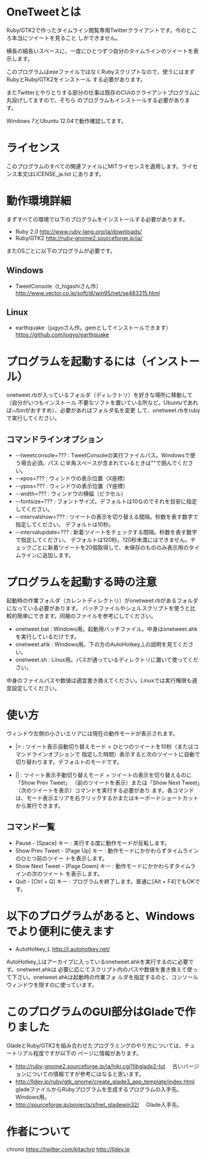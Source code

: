 ﻿# OneTweetとは

Ruby/GTK2で作ったタイムライン閲覧専用Twitterクライアントです。今のところ本当にツイートを見ること
しかできません。

横長の細長いスペースに、一度にひとつずつ自分のタイムラインのツイートを表示します。

このプログラムはexeファイルではなくRubyスクリプトなので、使うにはまずRubyとRuby/GTK2をインストール
する必要があります。

またTwitterとやりとりする部分の仕事は既存のCUIのクライアントプログラムに丸投げしてますので、そちら
のプログラムもインストールする必要があります。

Windows 7とUbuntu 12.04で動作確認してます。


# ライセンス

このプログラムのすべての関連ファイルにMITライセンスを適用します。ライセンス本文はLICENSE_ja.txt
にあります。


# 動作環境詳細

まずすべての環境で以下のプログラムをインストールする必要があります。

* Ruby 2.0 http://www.ruby-lang.org/ja/downloads/
* Ruby/GTK2 http://ruby-gnome2.sourceforge.jp/ja/

またOSごとに以下のプログラムが必要です。

## Windows
* TweetConsole（t_higashiさん作）
 http://www.vector.co.jp/soft/dl/win95/net/se483315.html
 
## Linux
* earthquake（jugyoさん作。gemとしてインストールできます）
 https://github.com/jugyo/earthquake


# プログラムを起動するには（インストール）

onetweet.rbが入っているフォルダ（ディレクトリ）を好きな場所に移動して（自分がいつもインストール
不要なソフトを置いている所など。Ubuntuであれば~/binがおすすめ）、必要があればフォルダ名を変更
して、onetweet.rbをrubyで実行してください。

## コマンドラインオプション

* --tweetconsole=??? : TweetConsoleの実行ファイルパス。Windowsで使う場合必須。パス
に半角スペースが含まれているときは""で囲んでください。
* --xpos=???     : ウィンドウの表示位置（X座標）
* --ypos=???     : ウィンドウの表示位置（Y座標）
* --width=???    : ウィンドウの横幅（ビクセル）
* --fontsize=??? : フォントサイズ。デフォルトは10なのでそれを目安に指定してください。
* --intervalshow=??? : ツイートの表示を切り替える間隔。秒数を表す数字で指定してください。
デフォルトは10秒。
* --intervalupdate=??? : 新着ツイートをチェックする間隔。秒数を表す数字で指定してください。
デフォルトは120秒。120秒未満にはできません。チェックごとに新着ツイートを20個取得して、未保存のもののみ表示用のタイムラインに追加します。


# プログラムを起動する時の注意

起動時の作業フォルダ（カレントディレクトリ）がonetweet.rbがあるフォルダになっている必要があります。
バッチファイルやシェルスクリプトを使うと比較的簡単にできます。同梱のファイルを参考にしてください。

* onetweet.bat : Windows用。起動用バッチファイル。中身はonetweet.ahkを実行しているだけです。
* onetweet.ahk : Windows用。下の方のAutoHotkey_Lの説明を見てください。
* onetweet.sh  : Linux用。パスが通っているディレクトリに置いて使ってください。

中身のファイルパスや数値は適宜書き換えてください。Linuxでは実行権限も適宜設定してください。


# 使い方

ウィンドウ左側の小さいエリアには現在の動作モードが表示されます。

* |> : ツイート表示自動切り替えモード = ひとつのツイートを10秒（またはコマンドラインオプションで
指定した時間）表示すると次のツイートに自動で切り替わります。デフォルトのモードです。

* || : ツイート表示手動切り替えモード = ツイートの表示を切り替えるのに「Show Prev Tweet」
（前のツイートを表示）または「Show Next Tweet」（次のツイートを表示）コマンドを実行する必要があり
ます。各コマンドは、モード表示エリアを右クリックするかまたはキーボードショートカットから実行できます。

## コマンド一覧

* Pause - [Space] キー : 実行する度に動作モードが反転します。
* Show Prev Tweet - [Page Up] キー : 動作モードにかかわらずタイムラインのひとつ前のツイー
トを表示します。
* Show Next Tweet - [Page Down] キー : 動作モードにかかわらずタイムラインの次のツイート
を表示します。
* Quit - [Ctrl + Q] キー : プログラムを終了します。普通に[Alt + F4]でもOKです。


# 以下のプログラムがあると、Windowsでより便利に使えます

* AutoHotkey_L http://l.autohotkey.net/

AutoHotkey_Lはアーカイブに入っているonetweet.ahkを実行するのに必要です。onetweet.ahkは
必要に応じてスクリプト内のパスや数値を書き換えて使って下さい。onetweet.ahkは起動時の作業フォ
ルダを指定するのと、コンソールウィンドウを隠すのに使っています。


# このプログラムのGUI部分はGladeで作りました

GladeとRuby/GTK2を組み合わせたプログラミングのやり方については、チュートリアル程度ですが以下の
ページに情報があります。

* http://ruby-gnome2.sourceforge.jp/ja/hiki.cgi?libglade2-tut
　古いバージョンについての情報ですが参考にはなると思います。
* http://lldev.jp/ruby/gtk_gnome/create_glade3_app_template/index.html
　gladeファイルからRubyプログラムを生成するプログラムの入手先。Windows用。
* http://sourceforge.jp/projects/sfnet_gladewin32/
　Glade入手先。


# 作者について
chrono
https://twitter.com/kitachro
http://lldev.jp